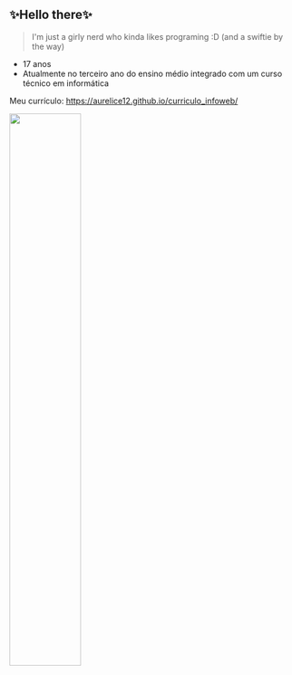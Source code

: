 ## ✨Hello there✨
> I'm just a girly nerd who kinda likes programing :D (and a swiftie by the way)

- 17 anos 
- Atualmente no terceiro ano do ensino médio integrado com um curso técnico em informática

Meu currículo: https://aurelice12.github.io/curriculo_infoweb/

<img width="50%" src="https://github-readme-stats.vercel.app/api?username=Aurelice12&show_icons=true&theme=dracula&include_all_commits=true&count_private=true"/>

